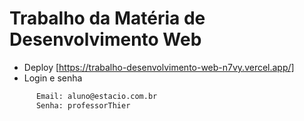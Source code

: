 # Trabalho da Matéria de Desenvolvimento Web

- Deploy [https://trabalho-desenvolvimento-web-n7vy.vercel.app/]
- Login e senha
```bash
      Email: aluno@estacio.com.br
      Senha: professorThier      
```
  
